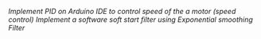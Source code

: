 *Implement PID on Arduino IDE to control speed of the a motor
(speed control)
 Implement a software soft start filter using
Exponential smoothing Filter*
